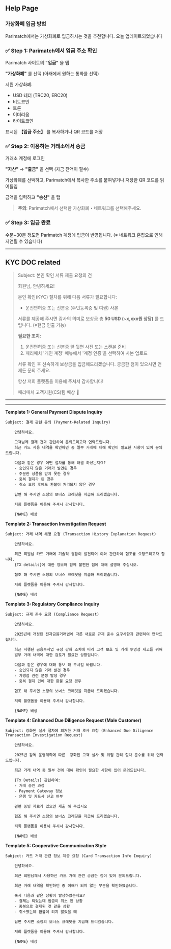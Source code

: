 ## Help Page

### 가상화폐 입금 방법

Parimatch에서는 가상화폐로 입금하시는 것을 추천합니다.
오늘 업데이트되었습니다

### ✅ Step 1: Parimatch에서 입금 주소 확인

Parimatch 사이트의 **"입금"** 을 탭

**"가상화폐"** 를 선택 (아래에서 원하는 통화를 선택)

지원 가상화폐:
- USD 테더 (TRC20, ERC20)
- 비트코인
- 트론
- 이더리움
- 라이트코인

표시된 **【입금 주소】** 를 복사하거나 QR 코드를 저장

### ✅ Step 2: 이용하는 거래소에서 송금

거래소 계정에 로그인

**"자산"** → **"출금"** 을 선택 (자금 잔액이 필수)

가상화폐를 선택하고, Parimatch에서 복사한 주소를 붙여넣거나 저장한 QR 코드를 읽어들임

금액을 입력하고 **"송신"** 을 탭

> **주의**: Parimatch에서 선택한 가상화폐・네트워크를 선택해주세요.

### ✅ Step 3: 입금 완료

수분~30분 정도면 Parimatch 계정에 입금이 반영됩니다.
(※ 네트워크 혼잡으로 인해 지연될 수 있습니다)

---

## KYC DOC related
>
> Subject: 본인 확인 서류 제출 요청의 건
> 
> 회원님, 안녕하세요!
>
> 본인 확인(KYC) 절차를 위해 다음 서류가 필요합니다:
> * 운전면허증 또는 신분증 (주민등록증 및 여권) 사본
> 
> 서류를 제공해 주시면 감사의 의미로 보상금 총 **50 USD (~x,xxx원 상당)** 를 드립니다. (※현금 인출 가능)
>
> **필요한 조치:**
> 1. 운전면허증 또는 신분증 앞·뒷면 사진 또는 스캔본 준비
> 2. 패리매치 '개인 계정' 메뉴에서 '계정 인증'을 선택하여 사본 업로드 
> 
> 서류 확인 후 신속하게 보상금을 입금해드리겠습니다.
> 궁금한 점이 있으시면 언제든 문의 주세요.
>
> 항상 저희 플랫폼을 이용해 주셔서 감사합니다!
>
> 패리매치 고객지원(CS)팀 배상 :bow:

---


---
**Template 1: General Payment Dispute Inquiry**

	Subject: 결제 관련 문의 (Payment-Related Inquiry)

		안녕하세요.

		고객님께 결제 건과 관련하여 문의드리고자 연락드립니다.
		최근 카드 사용 내역을 확인하던 중 일부 거래에 대해 확인이 필요한 사항이 있어 문의드립니다.

		다음과 같은 경우 어떤 절차를 통해 해결 하셨는지요?
		- 승인되지 않은 거래가 발견된 경우  
		- 주문한 상품을 받지 못한 경우    
		- 중복 결제가 된 경우  
		- 취소 요청 후에도 환불이 처리되지 않은 경우

		답변 해 주시면 소정의 보너스 크레딧을 지급해 드리겠습니다.

		저희 플랫폼을 이용해 주셔서 감사합니다.

		{NAME} 배상


**Template 2: Transaction Investigation Request**

	Subject: 거래 내역 해명 요청 (Transaction History Explanation Request)  
		
		안녕하세요.

		최근 회원님 카드 거래에 기술적 결함이 발견되어 이와 관련하여 협조를 요청드리고자 합니다. 
  		{TX details}에 대한 정보와 함께 불편한 점에 대해 설명해 주십시오.

		협조 해 주시면 소정의 보너스 크레딧을 지급해 드리겠습니다.

		저희 플랫폼을 이용해 주셔서 감사합니다.

		{NAME} 배상  


**Template 3: Regulatory Compliance Inquiry** 

	Subject: 규제 준수 요청 (Compliance Request)

		안녕하세요.

		2025년에 개정된 전자금융거래법에 따른 새로운 규제 준수 요구사항과 관련하여 연락드립니다.

		최근 시행된 금융투자업 규정 강화 조치에 따라 고객 보호 및 거래 투명성 제고를 위해   
		일부 거래 내역에 대한 검토가 필요한 상황입니다.

		다음과 같은 경우에 대해 통보 해 주시길 바랍니다.
		- 승인되지 않은 거래 발견 경우  
		- 가맹점 관련 분쟁 발생 경우  
		- 중복 결제 건에 대한 환불 요청 경우

		협조 해 주시면 소정의 보너스 크레딧을 지급해 드리겠습니다.

		저희 플랫폼을 이용해 주셔서 감사합니다.

		{NAME} 배상


**Template 4: Enhanced Due Diligence Request (Male Customer)**

	Subject: 강화된 실사 절차에 의거한 거래 조사 요청 (Enhanced Due Diligence Transaction Investigation Request)

		안녕하세요.

		2025년 감독 운영계획에 따른  강화된 고객 실사 및 위험 관리 절차 준수를 위해 연락드립니다.

		최근 거래 내역 중 일부 건에 대해 확인이 필요한 사항이 있어 문의드립니다.

		{Tx Details} 관련하여:  
		- 거래 승인 과정  
		- Payment Gateway 정보  
		- 은행 및 카드사 신고 여부

		관련 증빙 자료가 있으면 제출 해 주십시오

		협조 해 주시면 소정의 보너스 크레딧을 지급해 드리겠습니다.

		저희 플랫폼을 이용해 주셔서 감사합니다.

		{NAME} 배상


**Template 5: Cooperative Communication Style** 

	Subject: 카드 거래 관련 정보 제공 요청 (Card Transaction Info Inquiry)

		안녕하세요.

		최근 회원님께서 사용하신 카드 거래 관련 궁금한 점이 있어 문의드립니다.

		최근 거래 내역을 확인하던 중 이해가 되지 않는 부분을 확인하였습니다.

		혹시 다음과 같은 상황이 발생하였는지요?
		- 결제는 되었는데 입금이 취소 된 상황  
  		- 중복으로 결제된 것 같을 상황  
		- 취소했는데 환불이 되지 않았을 때

		답변 주시면 소정의 보너스 크레딧을 지급해 드리겠습니다.

		저희 플랫폼을 이용해 주셔서 감사합니다.

		{NAME} 배상
